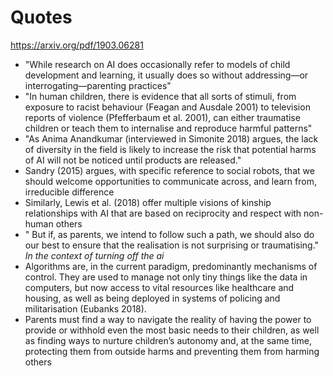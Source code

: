 # Quotes

https://arxiv.org/pdf/1903.06281

- "While research on AI does occasionally refer to models of child development and learning, it usually does so without addressing—or interrogating—parenting practices"
- "In human children, there is evidence that all sorts of stimuli, from exposure to racist behaviour (Feagan and Ausdale 2001) to television reports of violence (Pfefferbaum et al. 2001), can either traumatise children or teach them to internalise and reproduce harmful patterns"
- "As Anima Anandkumar (interviewed in Simonite 2018) argues, the lack of diversity in the field is likely to increase the risk that potential harms of AI will not be noticed until products are released."
- Sandry (2015) argues, with specific reference to social robots, that we should welcome opportunities to communicate across, and learn from, irreducible difference
- Similarly, Lewis et al. (2018) offer multiple visions of kinship relationships with AI that are based on reciprocity and respect with non-human others
- " But if, as parents, we intend to follow such a path, we should also do our best to ensure that the realisation is not surprising or traumatising." *In the context of turning off the ai*
- Algorithms are, in the current paradigm, predominantly mechanisms of control. They are used to manage not only tiny things like the data in computers, but now access to vital resources like healthcare and housing, as well as being deployed in systems of policing and militarisation (Eubanks 2018).
- Parents must find a way to navigate the reality of having the power to provide or withhold even the most basic needs to their children, as well as finding ways to nurture children’s autonomy and, at the same time, protecting them from outside harms and preventing them from harming others